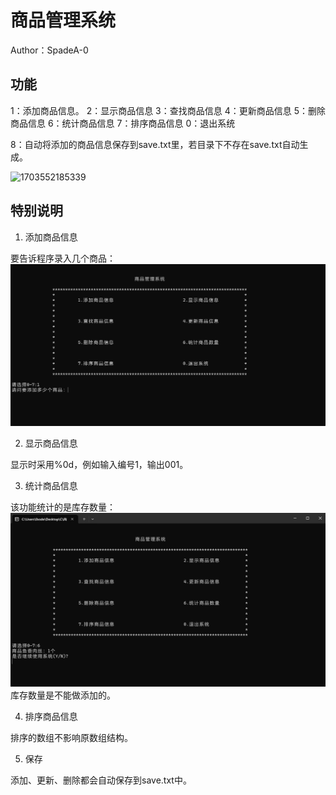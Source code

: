 # 商品管理系统 
Author：SpadeA-0

## 功能

1：添加商品信息。
2：显示商品信息
3：查找商品信息
4：更新商品信息
5：删除商品信息
6：统计商品信息
7：排序商品信息
0：退出系统

8：自动将添加的商品信息保存到save.txt里，若目录下不存在save.txt自动生成。

![1703552185339](/README/1703552185339.png)

## 特别说明

1. 添加商品信息

要告诉程序录入几个商品：
![1703552323707](image/README/1703552323707.png)

2. 显示商品信息

显示时采用%0d，例如输入编号1，输出001。

3. 统计商品信息

该功能统计的是库存数量：
![1703552463295](image/README/1703552463295.png)
库存数量是不能做添加的。

4. 排序商品信息

排序的数组不影响原数组结构。

5. 保存

添加、更新、删除都会自动保存到save.txt中。
